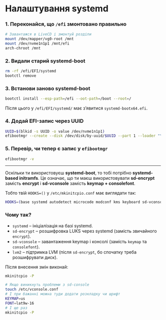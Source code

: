 # Налаштування systemd

### 1. Переконайся, що `/efi` змонтовано правильно

```bash
# Завантажся в LiveCD і змонтуй розділи
mount /dev/mapper/vg0-root /mnt
mount /dev/nvme1n1p1 /mnt/efi
arch-chroot /mnt
```

### 2. Видали старий systemd-boot

```bash
rm -rf /efi/EFI/systemd
bootctl remove
```

###  3. Встанови заново systemd-boot

```bash
bootctl install --esp-path=/efi --oot-path=/boot --root=/
```

Після цього у `/efi/EFI/systemd/` має з’явитися `systemd-bootx64.efi`.

### 4. Додай EFI-запис через UUID

```bash
UUID=$(blkid -s UUID -o value /dev/nvme1n1p1)
efibootmgr --create --disk /dev/disk/by-uuid/$UUID --part 1 --loader "\EFI\systemd\systemd-bootx64.efi" --label "Systemd-Boot" --unicode
```

### 5. Перевір, чи тепер є запис у `efibootmgr`

```bash
efibootmgr -v
```

---

Оскільки ти використовуєш **systemd-boot**, то тобі потрібно **systemd-based initramfs**. Це означає, що ти маєш використовувати **sd-encrypt** замість **encrypt** і **sd-vconsole** замість **keymap + consolefont**.

Тобто твій `HOOKS=()` у `/etc/mkinitcpio.conf` має виглядати так:

```bash
HOOKS=(base systemd autodetect microcode modconf kms keyboard sd-vconsole block sd-encrypt lvm2 filesystems fsck)
```

### **Чому так?**

- `systemd` – ініціалізація на базі systemd.
- `sd-encrypt` – розшифровка LUKS через systemd (замість звичайного `encrypt`).
- `sd-vconsole` – завантаження keymap і консолі (замість `keymap` та `consolefont`).
- `lvm2` – підтримка LVM (після `sd-encrypt`, бо спочатку треба розшифрувати диск).

Після внесення змін виконай:

```bash
mkinitcpio -P

# Якщо виникнуть проблеми з sd-console
touch /etc/vconsole.conf
# І при бажанні можна туди додати розкладку чи шрифт
KEYMAP=us
FONT=lat9w-16
# І ще раз
mkinitcpio -P
```

